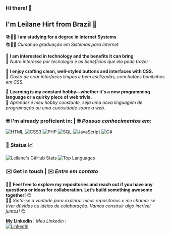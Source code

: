 ### Hi there! 👋
## I'm Leilane Hirt from Brazil 📍
📚👩‍💻 __I am studying for a degree in Internet Systems__  
📚👩‍💻 _Cursando graduação em Sistemas para Internet_  

💭 __I am interested in technology and the benefits it can bring__  
💭 _Nutro interesse por tecnologia e os benefícios que ela pode trazer_

🎀 __I enjoy crafting clean, well-styled buttons and interfaces with CSS.__  
🎀 _Gosto de criar interfaces limpas e bem estilizadas, com botões bonitinhos em CSS._  

📒 __Learning is my constant hobby—whether it's a new programming language or a quirky piece of web trivia.__  
📒 _Aprender é meu hobby constante, seja uma nova linguagem de programação ou uma curiosidade sobre a web._

### 🤓 __I'm already proficient in:__   |   🤓 _Possuo conhecimentos em:_

![HTML](https://img.shields.io/badge/-HTML-E34F26?logo=html5&logoColor=white)
![CSS3](https://img.shields.io/badge/-CSS3-1572B6?logo=css3&logoColor=white)
![PHP](https://img.shields.io/badge/-PHP-777BB4?logo=php&logoColor=white)
![SQL](https://img.shields.io/badge/-SQL-D95E32?logo=database&logoColor=white)
![JavaScript](https://img.shields.io/badge/-JavaScript-F7DF1E?logo=javascript&logoColor=black)
![C#](https://img.shields.io/badge/-C%23-239120?logo=csharp&logoColor=white)

### 🚀 **Status** 📈

![Leilane's GitHub Stats](https://github-readme-stats.vercel.app/api?username=leilanehirt&show_icons=true)
![Top Languages](https://github-readme-stats.vercel.app/api/top-langs/?username=leilanehirt&layout=compact)

### ✉️ **Get in touch** | ✉️ _Entre em contato_ 

🙋‍♀️ **Feel free to explore my repositories and reach out if you have any questions or ideas for collaboration. Let’s build something awesome together!** 😊   
🙋‍♀️ _Sinta-se à vontade para explorar meus repositórios e me chamar se tiver dúvidas ou ideias de colaboração. Vamos construir algo incrível juntos!_ 😊

**My LinkedIn** | _Meu Linkedin_ :  
[![LinkedIn](https://img.shields.io/badge/-Leilane_Hirt-blue?style=flat-square&logo=Linkedin&logoColor=white&link=https://www.linkedin.com/in/leilanehirt)](https://www.linkedin.com/in/leilanehirt)

